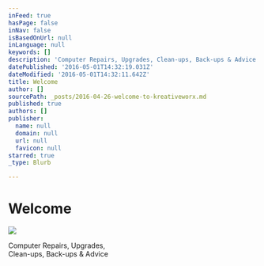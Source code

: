 ```yaml
---
inFeed: true
hasPage: false
inNav: false
isBasedOnUrl: null
inLanguage: null
keywords: []
description: 'Computer Repairs, Upgrades, Clean-ups, Back-ups & Advice'
datePublished: '2016-05-01T14:32:19.031Z'
dateModified: '2016-05-01T14:32:11.642Z'
title: Welcome
author: []
sourcePath: _posts/2016-04-26-welcome-to-kreativeworx.md
published: true
authors: []
publisher:
  name: null
  domain: null
  url: null
  favicon: null
starred: true
_type: Blurb

---
```

# Welcome
![](https://s3-us-west-2.amazonaws.com/the-grid-img/p/a8f4bd68932607eccf5507cb62e7af5bfaff8154.jpg)

Computer Repairs, Upgrades,  
Clean-ups, Back-ups & Advice